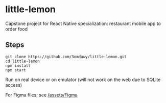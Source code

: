 # little-lemon
Capstone project for React Native specialization: restaurant mobile app to order food

## Steps
```
git clone https://github.com/3omdawy/little-lemon.git
cd little-lemon
npm install
npm start
```
Run on real device or on emulator (will not work on the web due to SQLite access)

For Figma files, see [/assets/Figma](/assets/Figma)
